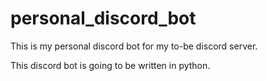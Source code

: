 # personal_discord_bot
This is my personal discord bot for my to-be discord server.

This discord bot is going to be written in python.
